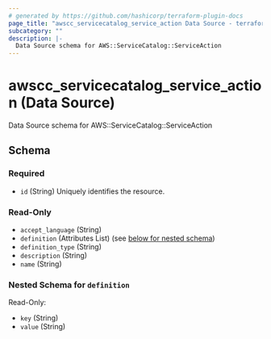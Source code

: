 ```yaml
---
# generated by https://github.com/hashicorp/terraform-plugin-docs
page_title: "awscc_servicecatalog_service_action Data Source - terraform-provider-awscc"
subcategory: ""
description: |-
  Data Source schema for AWS::ServiceCatalog::ServiceAction
---
```


# awscc_servicecatalog_service_action (Data Source)

Data Source schema for AWS::ServiceCatalog::ServiceAction



<!-- schema generated by tfplugindocs -->
## Schema

### Required

- `id` (String) Uniquely identifies the resource.

### Read-Only

- `accept_language` (String)
- `definition` (Attributes List) (see [below for nested schema](#nestedatt--definition))
- `definition_type` (String)
- `description` (String)
- `name` (String)

<a id="nestedatt--definition"></a>
### Nested Schema for `definition`

Read-Only:

- `key` (String)
- `value` (String)


